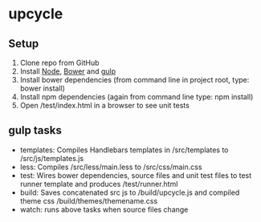 upcycle
=======

Setup
----------------------------
1. Clone repo from GitHub
2. Install [Node](http://nodejs.org/), [Bower](http://bower.io) and [gulp](http://gulpjs.com/)
3. Install bower dependencies (from command line in project root, type: bower install)
4. Install npm dependencies (again from command line type: npm install)
5. Open /test/index.html in a browser to see unit tests


gulp tasks
----------------------------
- templates: Compiles Handlebars templates in /src/templates to /src/js/templates.js
- less: Compiles /src/less/main.less to /src/css/main.css
- test: Wires bower dependencies, source files and unit test files to test runner template and produces /test/runner.html
- build: Saves concatenated src js to /build/upcycle.js and compiled theme css /build/themes/themename.css
- watch: runs above tasks when source files change



